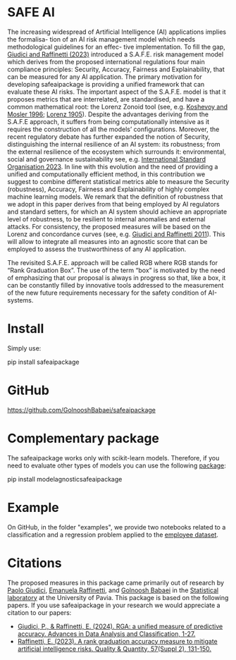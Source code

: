 # SAFE AI

The increasing widespread of Artificial Intelligence (AI) applications implies the formalisa-
tion of an AI risk management model which needs methodological guidelines for an effec-
tive implementation. To fill the gap, [Giudici and Raffinetti (2023)](https://www.sciencedirect.com/science/article/pii/S1544612323004609) 
introduced a S.A.F.E.
risk management model which derives from the proposed international regulations four main
compliance principles: Security, Accuracy, Fairness and Explainability, that can be measured
for any AI application. The primary motivation for developing safeaipackage is providing a
unified framework that can evaluate these AI risks.
The important aspect of the S.A.F.E. model is that it proposes metrics that are interrelated,
are standardised, and have a common mathematical root: the Lorenz Zonoid tool (see, e.g. [Koshevoy and Mosler 1996](https://www.tandfonline.com/doi/abs/10.1080/01621459.1996.10476955); [Lorenz 1905](https://link.springer.com/article/10.1007/s11135-023-01613-y)). 
Despite the advantages deriving from the S.A.F.E
approach, it suffers from being computationally intensive as it requires the construction of
all the models’ configurations. Moreover, the recent regulatory debate has further expanded
the notion of Security, distinguishing the internal resilience of an AI system: its robustness;
from the external resilience of the ecosystem which surrounds it: environmental, social and
governance sustainability see, e.g. [International Standard Organisation 2023](https://www.iso.org/standard/77304.html).
In line with this evolution and the need of providing a unified and computationally efficient
method, in this contribution we suggest to combine different statistical metrics able to measure
the Security (robustness), Accuracy, Fairness and Explainability of highly complex machine
learning models. We remark that the definition of robustness that we adopt in this paper
derives from that being employed by AI regulators and standard setters, for which an AI
system should achieve an appropriate level of robustness, to be resilient to internal anomalies
and external attacks. For consistency, the proposed measures will be based on the Lorenz and
concordance curves (see, e.g. [Giudici and Raffinetti 2011](https://www.sciencedirect.com/science/article/pii/S0167715210002816?casa_token=vmope_BDFxcAAAAA:82Klf9ITRpkb7580mnvxfebtLu-SaTcuhpJKnqq6OeF3NtW-xmy5acHsUUJuhGUzkALZUBYX1g)). This will allow to
integrate all measures into an agnostic score that can be employed to assess the trustworthiness
of any AI application.

The revisited S.A.F.E. approach will be called RGB where RGB stands for “Rank Graduation
Box”. The use of the term “box” is motivated by the need of emphasizing that our proposal is
always in progress so that, like a box, it can be constantly filled by innovative tools addressed
to the measurement of the new future requirements necessary for the safety condition of
AI-systems.


# Install

Simply use:

pip install safeaipackage


# GitHub

https://github.com/GolnooshBabaei/safeaipackage


# Complementary package

The safeaipackage works only with scikit-learn models. Therefore, if you need to evaluate other types of models you can use the following [package](https://pypi.org/project/modelagnosticsafeaipackage/):

pip install modelagnosticsafeaipackage


# Example

On GitHub, in the folder "examples", we provide two notebooks related to a classification and a regression problem applied to the [employee dataset](https://search.r-project.org/CRAN/refmans/stima/html/employee.html).


# Citations

The proposed measures in this package came primarily out of research by 
[Paolo Giudici](https://www.linkedin.com/in/paolo-giudici-60028a/), [Emanuela Raffinetti](https://www.linkedin.com/in/emanuela-raffinetti-a3980215/), 
and [Golnoosh Babaei](https://www.linkedin.com/in/golnoosh-babaei-990077187/) in the [Statistical laboratory](https://sites.google.com/unipv.it/statslab-pavia/home?authuser=0) 
at the University of Pavia. 
This package is based on the following papers. If you use safeaipackage in your research we would appreciate a citation to our papers:
* [Giudici, P., & Raffinetti, E. (2024). RGA: a unified measure of predictive accuracy. Advances in Data Analysis and Classification, 1-27.](https://link.springer.com/article/10.1007/s11634-023-00574-2)
* [Raffinetti, E. (2023). A rank graduation accuracy measure to mitigate artificial intelligence risks. Quality & Quantity, 57(Suppl 2), 131-150.](https://link.springer.com/article/10.1007/s11135-023-01613-y)
